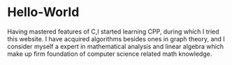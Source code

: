 # Hello-World
Having mastered features of C,I started learning CPP, during which I tried this website. I have acquired algorithms besides ones in graph theory, and I consider myself a expert in mathematical analysis and linear algebra which make up firm foundation of computer science related math knowledge.
